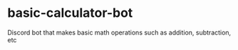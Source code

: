 # basic-calculator-bot
Discord bot that makes basic math operations such as addition, subtraction, etc
